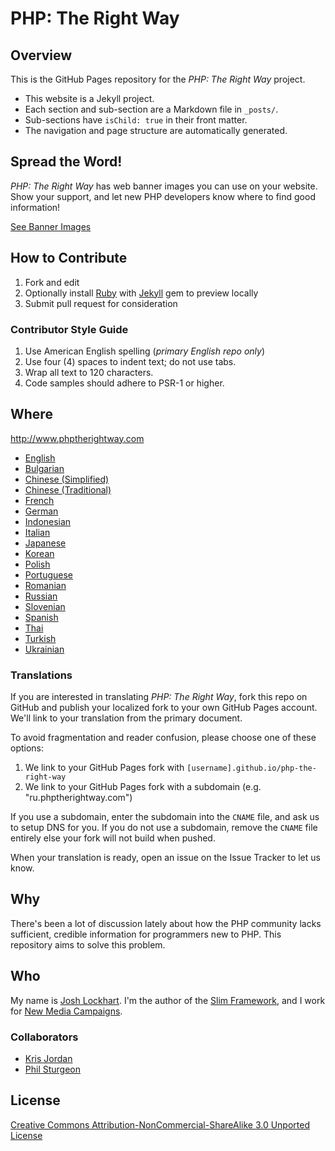 # PHP: The Right Way

## Overview

This is the GitHub Pages repository for the _PHP: The Right Way_ project.

* This website is a Jekyll project.
* Each section and sub-section are a Markdown file in `_posts/`.
* Sub-sections have `isChild: true` in their front matter.
* The navigation and page structure are automatically generated.

## Spread the Word!

_PHP: The Right Way_ has web banner images you can use on your website. Show your support, and let new PHP
developers know where to find good information!

[See Banner Images](http://www.phptherightway.com/banners.html)

## How to Contribute

1. Fork and edit
2. Optionally install [Ruby](https://rvm.io/rvm/install/) with [Jekyll](https://github.com/mojombo/jekyll/) gem to preview locally
3. Submit pull request for consideration

### Contributor Style Guide

1. Use American English spelling (*primary English repo only*)
2. Use four (4) spaces to indent text; do not use tabs.
3. Wrap all text to 120 characters.
4. Code samples should adhere to PSR-1 or higher.

## Where

<http://www.phptherightway.com>

* [English](http://www.phptherightway.com)
* [Bulgarian](http://bg.phptherightway.com)
* [Chinese (Simplified)](http://wulijun.github.com/php-the-right-way)
* [Chinese (Traditional)](http://laravel-taiwan.github.io/php-the-right-way)
* [French](http://eilgin.github.io/php-the-right-way/)
* [German](http://rwetzlmayr.github.io/php-the-right-way)
* [Indonesian](http://id.phptherightway.com)
* [Italian](http://it.phptherightway.com)
* [Japanese](http://ja.phptherightway.com)
* [Korean](http://wafe.github.io/php-the-right-way)
* [Polish](http://pl.phptherightway.com)
* [Portuguese](http://br.phptherightway.com)
* [Romanian](https://bgui.github.io/php-the-right-way/)
* [Russian](http://getjump.github.io/ru-php-the-right-way)
* [Slovenian](http://sl.phptherightway.com)
* [Spanish](http://phpdevenezuela.github.io/php-the-right-way)
* [Thai](https://apzentral.github.io/php-the-right-way/)
* [Turkish](http://hkulekci.github.io/php-the-right-way/)
* [Ukrainian](http://iflista.github.com/php-the-right-way)

### Translations

If you are interested in translating _PHP: The Right Way_, fork this repo on GitHub and publish your localized fork to your own GitHub Pages account. We'll link to your translation from the primary document.

To avoid fragmentation and reader confusion, please choose one of these options:

1. We link to your GitHub Pages fork with `[username].github.io/php-the-right-way`
2. We link to your GitHub Pages fork with a subdomain (e.g. "ru.phptherightway.com")

If you use a subdomain, enter the subdomain into the `CNAME` file, and ask us to setup DNS for you. If you do not use a subdomain, remove the `CNAME` file entirely else your fork will not build when pushed.

When your translation is ready, open an issue on the Issue Tracker to let us know.

## Why

There's been a lot of discussion lately about how the PHP community lacks sufficient, credible information for programmers new to PHP. This repository aims to solve this problem.

## Who

My name is [Josh Lockhart](http://twitter.com/codeguy). I'm the author of the [Slim Framework](http://www.slimframework.com/), and I work for [New Media Campaigns](http://www.newmediacampaigns.com/).

### Collaborators

* [Kris Jordan](http://krisjordan.com/)
* [Phil Sturgeon](http://philsturgeon.co.uk/)

## License

[Creative Commons Attribution-NonCommercial-ShareAlike 3.0 Unported License](http://creativecommons.org/licenses/by-nc-sa/3.0/)
